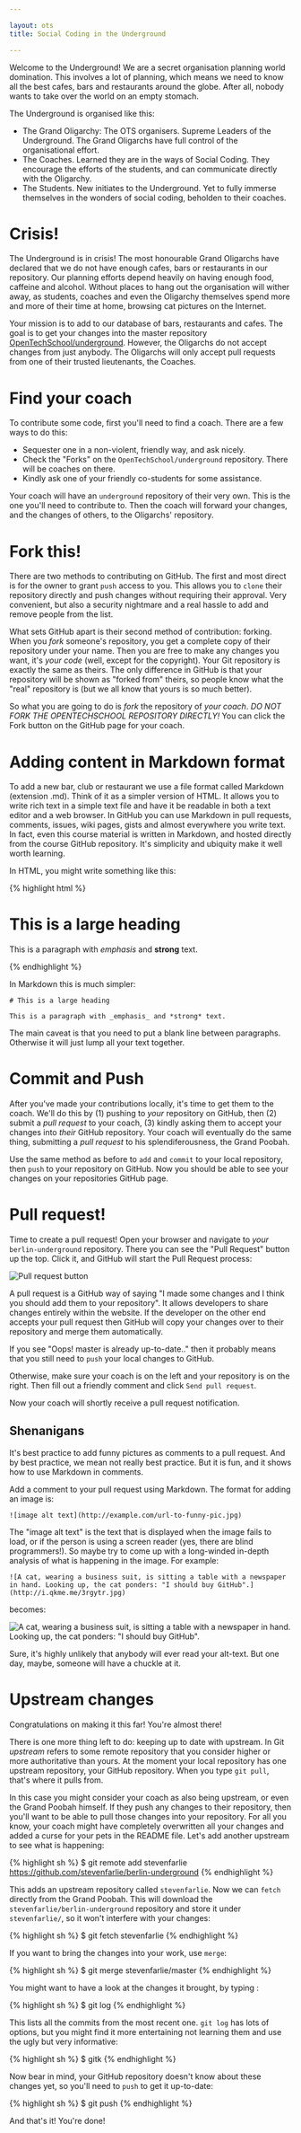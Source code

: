 ```yaml
---

layout: ots
title: Social Coding in the Underground

---
```


Welcome to the Underground! We are a secret organisation 
planning world domination. This involves a lot of planning, which 
means we need to know all the best cafes, bars and restaurants 
around the globe. After all, nobody wants to take over the world 
on an empty stomach.

The Underground is organised like this:

* The Grand Oligarchy: The OTS organisers. Supreme Leaders of the 
  Underground. The Grand Oligarchs have full control of the 
  organisational effort.
* The Coaches. Learned they are in the ways of Social Coding. They
  encourage the efforts of the students, and can communicate directly
  with the Oligarchy.
* The Students. New initiates to the Underground. Yet to fully immerse 
  themselves in the wonders of social coding, beholden to their coaches.

# Crisis!

The Underground is in crisis! The most honourable Grand Oligarchs 
have declared that we do not have enough cafes, bars or restaurants in 
our repository. Our planning efforts depend heavily on having enough 
food, caffeine and alcohol. Without places to hang out the 
organisation will wither away, as students, coaches and even the 
Oligarchy themselves spend more and more of their time at home, 
browsing cat pictures on the Internet.

Your mission is to add to our database of bars, restaurants and 
cafes. The goal is to get your changes into the master repository 
[OpenTechSchool/underground](https://github.com/OpenTechSchool/underground). 
However, the Oligarchs do not accept changes from just anybody. 
The Oligarchs will only accept pull requests from one of 
their trusted lieutenants, the Coaches.

# Find your coach

To contribute some code, first you'll need to find a coach. There are
a few ways to do this:

* Sequester one in a non-violent, friendly way, and ask nicely.
* Check the "Forks" on the `OpenTechSchool/underground` 
  repository. There will be coaches on there.
* Kindly ask one of your friendly co-students for some assistance.

Your coach will have an `underground` repository of their very
own. This is the one you'll need to contribute to. Then the coach will
forward your changes, and the changes of others, to the Oligarchs' 
repository.

# Fork this!

There are two methods to contributing on GitHub. The first and most
direct is for the owner to grant `push` access to you. This allows you
to `clone` their repository directly and push changes without requiring
their approval. Very convenient, but also a security nightmare and a
real hassle to add and remove people from the list.

What sets GitHub apart is their second method of contribution:
forking. When you _fork_ someone's repository, you get a complete copy
of their repository under your name. Then you are free to make any
changes you want, it's _your code_ (well, except for the
copyright). Your Git repository is exactly the same as theirs. The
only difference in GitHub is that your repository will be shown as
"forked from" theirs, so people know what the "real" repository is
(but we all know that yours is so much better).

So what you are going to do is _fork_ the repository of _your 
coach_. *DO NOT FORK THE OPENTECHSCHOOL REPOSITORY DIRECTLY!* 
You can click the Fork button on the GitHub page for your coach.

# Adding content in Markdown format

To add a new bar, club or restaurant we use a file format called
Markdown (extension .md). Think of it as a simpler version of
HTML. It allows you to write rich text in a simple text file and have
it be readable in both a text editor and a web browser. In GitHub you
can use Markdown in pull requests, comments, issues, wiki pages, gists
and almost everywhere you write text. In fact, even this course
material is written in Markdown, and hosted directly from the course
GitHub repository. It's simplicity and ubiquity make it well worth
learning.

In HTML, you might write something like this:

{% highlight html %}<h1>This is a large heading</h1> 
<p>This is a paragraph with <em>emphasis</em> and <strong>strong</strong> text.</p>
{% endhighlight %}

In Markdown this is much simpler:

    # This is a large heading

    This is a paragraph with _emphasis_ and *strong* text.

The main caveat is that you need to put a blank line between
paragraphs. Otherwise it will just lump all your text together.

# Commit and Push

After you've made your contributions locally, it's time to get them to
the coach. We'll do this by (1) pushing to _your_ repository on GitHub,
then (2) submit a _pull request_ to your coach, (3) kindly asking them to
accept your changes into _their_ GitHub repository. Your coach will
eventually do the same thing, submitting a _pull request_ to his
splendiferousness, the Grand Poobah.

Use the same method as before to `add` and `commit` to your local
repository, then `push` to your repository on GitHub. Now you should
be able to see your changes on your repositories GitHub page.

# Pull request!

Time to create a pull request! Open your browser and navigate to
_your_ `berlin-underground` repository. There you can see the "Pull
Request" button up the top. Click it, and GitHub will start the Pull
Request process:

![Pull request button](images/pull-request.png)

A pull request is a GitHub way of saying "I made some changes and I
think you should add them to your repository". It allows developers to
share changes entirely within the website. If the developer on the
other end accepts your pull request then GitHub will copy your changes
over to their repository and merge them automatically.

If you see "Oops! master  is already up-to-date.." then it probably
means that you still need to `push` your local changes to GitHub.

Otherwise, make sure your coach is on the left and your repository is
on the right. Then fill out a friendly comment and click `Send pull
request`.

Now your coach will shortly receive a pull request notification.

## Shenanigans

It's best practice to add funny pictures as comments to a pull
request. And by best practice, we mean not really best practice. But
it is fun, and it shows how to use Markdown in comments.

Add a comment to your pull request using Markdown. The format for
adding an image is:

    ![image alt text](http://example.com/url-to-funny-pic.jpg)
	
The "image alt text" is the text that is displayed when the image
fails to load, or if the person is using a screen reader (yes, there
are blind programmers!). So maybe try to come up with a long-winded
in-depth analysis of what is happening in the image. For example: 

	![A cat, wearing a business suit, is sitting a table with a newspaper in hand. Looking up, the cat ponders: "I should buy GitHub".](http://i.qkme.me/3rgytr.jpg)

becomes:

![A cat, wearing a business suit, is sitting a table with a newspaper in hand. Looking up, the cat ponders: "I should buy GitHub".](http://i.qkme.me/3rgytr.jpg)

Sure, it's highly unlikely that anybody will ever read your
alt-text. But one day, maybe, someone will have a chuckle
at it.

# Upstream changes

Congratulations on making it this far! You're almost there!

There is one more thing left to do: keeping up to date with
upstream. In Git _upstream_ refers to some remote repository that you
consider higher or more authoritative than yours. At the moment your
local repository has one upstream repository, your GitHub
repository. When you type `git pull`, that's where it pulls from.

In this case you might consider your coach as also being upstream, or
even the Grand Poobah himself. If they push any changes to their
repository, then you'll want to be able to pull those changes into
your repository. For all you know, your coach might have completely
overwritten all your changes and added a curse for your pets in the
README file. Let's add another upstream to see what is happening:

{% highlight sh %}
$ git remote add stevenfarlie https://github.com/stevenfarlie/berlin-underground
{% endhighlight %}

This adds an upstream repository called `stevenfarlie`. Now we can
`fetch` directly from the Grand Poobah. This will download the
`stevenfarlie/berlin-underground` repository and store it under
`stevenfarlie/`, so it won't interfere with your changes:

{% highlight sh %}
$ git fetch stevenfarlie
{% endhighlight %}

If you want to bring the changes into your work, use `merge`:

{% highlight sh %}
$ git merge stevenfarlie/master
{% endhighlight %}

You might want to have a look at the changes it brought, by typing :

{% highlight sh %}
$ git log
{% endhighlight %}

This lists all the commits from the most recent one. 
`git log` has lots of options, but you might find it more entertaining
not learning them and use the ugly but very informative:

{% highlight sh %}
$ gitk
{% endhighlight %}

Now bear in mind, your GitHub repository doesn't know about these
changes yet, so you'll need to `push` to get it up-to-date:

{% highlight sh %}
$ git push
{% endhighlight %}

And that's it! You're done!
